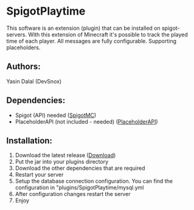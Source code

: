 # SpigotPlaytime
This software is an extension (plugin) that can be installed on spigot-servers.
With this extension of Minecraft it's possible to track the played time of each player.
All messages are fully configurable. Supporting placeholders.

Authors:
-
Yasin Dalal (DevSnox)

Dependencies:
-
- Spigot (API) needed ([SpigotMC](https://www.spigotmc.org/))
- PlaceholderAPI (not included - needed) ([PlaceholderAPI](https://www.spigotmc.org/resources/placeholderapi.6245/))

Installation:
-
1. Download the latest release ([Download](https://github.com/DevSnox/SpigotPlaytime/releases))
2. Put the jar into your plugins directory
3. Download the other dependencies that are required
4. Restart your server
5. Setup the database connection configuration. You can find the configuration in "plugins/SpigotPlaytime/mysql.yml
6. After configuration changes restart the server
7. Enjoy
